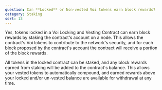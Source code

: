 ```yaml
---
question: Can **Locked** or Non-vested Voi tokens earn block rewards?
category: Staking
sort: 13
---
```

Yes, tokens locked in a Voi Locking and Vesting Contract can earn block rewards by staking the contract's account on a node. This allows the contract's Voi tokens to contribute to the network's security, and for each block proposed by the contract's account the contract will receive a portion of the block rewards.

All tokens in the locked contract can be staked, and any block rewards earned from staking will be added to the contract's balance. This allows your vested tokens to automatically compound, and earned rewards above your locked and/or un-vested balance are available for withdrawal at any time.